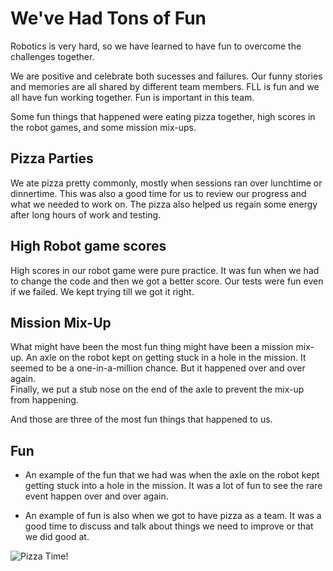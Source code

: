 # We've Had Tons of Fun

Robotics is very hard, so we have learned to have fun to overcome the challenges together.

We are positive and celebrate both sucesses and failures. 
 Our funny stories and memories are all shared by different team members.
FLL is fun and we all have fun working together. Fun is important in this team.

Some fun things that happened were eating pizza together, high scores in the robot games, and some mission mix-ups.

## Pizza Parties

We ate pizza pretty commonly, mostly when sessions ran over lunchtime or dinnertime. 
This was also a good time for us to review our progress and what we needed to work on. 
The pizza also helped us regain some energy after long hours of work and testing.

## High Robot game scores

High scores in our robot game were pure practice. 
It was fun when we had to change the code and then we got a better score. 
Our tests were fun even if we failed. We kept trying till we got it right.

## Mission Mix-Up

What might have been the most fun thing might have been a mission mix-up. 
An axle on the robot kept on getting stuck in a hole in the mission. It seemed to be a one-in-a-million chance. But it happened over and over again.  
Finally, we put a stub nose on the end of the axle to prevent the mix-up from happening.

And those are three of the most fun things that happened to us. 



## Fun



* An example of the fun that we had was when the axle on the robot kept getting stuck into a hole in the mission. It was a lot of fun to see the rare event happen over and over again.

* An example of fun is also when we got to have pizza as a team. It was a good time to discuss and talk about things we need to improve or that we did good at.

![Pizza Time!](https://drive.google.com/uc?export=view&id=166umVjLZmIc5NHr8BCp2DWrAgWHdy6OT)
